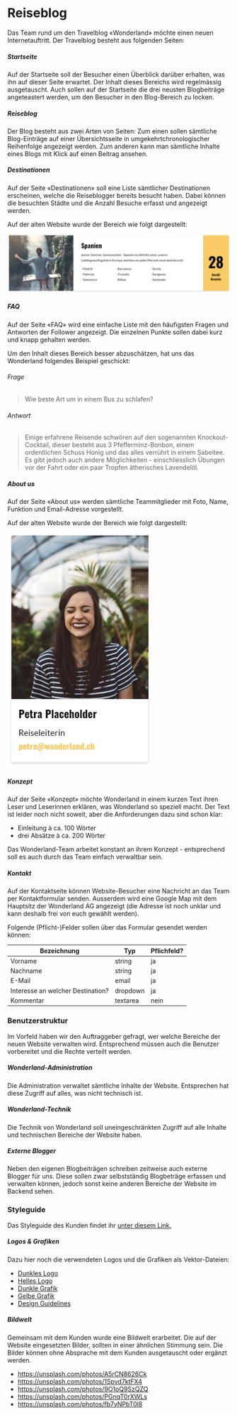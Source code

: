 # Reiseblog
Das Team rund um den Travelblog «Wonderland» möchte einen neuen Internetauftritt. Der Travelblog besteht aus folgenden Seiten:

##### Startseite
Auf der Startseite soll der Besucher einen Überblick darüber erhalten, was ihn auf dieser Seite erwartet. Der Inhalt dieses Bereichs wird regelmässig ausgetauscht. Auch sollen auf der Startseite die drei neusten Blogbeiträge angeteastert werden, um den Besucher in den Blog-Bereich zu locken.

##### Reiseblog
Der Blog besteht aus zwei Arten von Seiten: Zum einen sollen sämtliche Blog-Einträge auf einer Übersichtsseite in umgekehrtchronologischer Reihenfolge angezeigt werden. Zum anderen kann man sämtliche Inhalte eines Blogs mit Klick auf einen Beitrag ansehen.

##### Destinationen
Auf der Seite «Destinationen» soll eine Liste sämtlicher Destinationen erscheinen, welche die Reiseblogger bereits besucht haben. Dabei können die besuchten Städte und die Anzahl Besuche erfasst und angezeigt werden.

Auf der alten Website wurde der Bereich wie folgt dargestellt:

![Darstellung Destination - alte Website](src/old_destination.png)

##### FAQ
Auf der Seite «FAQ» wird eine einfache Liste mit den häufigsten Fragen und Antworten der Follower angezeigt. Die einzelnen Punkte sollen dabei kurz und knapp gehalten werden.

Um den Inhalt dieses Bereich besser abzuschätzen, hat uns das Wonderland folgendes Beispiel geschickt:

###### Frage 
>Wie beste Art um in einem Bus zu schlafen?

###### Antwort 
> Einige erfahrene Reisende schwören auf den sogenannten Knockout-Cocktail, dieser besteht aus 3 Pfefferminz-Bonbon, einem ordentlichen Schuss Honig und das alles verrührt in einem Sabeitee. Es gibt jedoch auch andere Möglichkeiten - einschliesslich Übungen vor der Fahrt oder ein paar Tropfen ätherisches Lavendelöl.

##### About us
Auf der Seite «About us» werden sämtliche Teammitglieder mit Foto, Name, Funktion und Email-Adresse vorgestellt.

Auf der alten Website wurde der Bereich wie folgt dargestellt:

![Darstellung Team - alte Website](src/old_team.png)

##### Konzept
Auf der Seite «Konzept» möchte Wonderland in einem kurzen Text ihren Leser und Leserinnen erklären, was Wonderland so speziell macht. Der Text ist leider noch nicht soweit, aber die Anforderungen dazu sind schon klar:

* Einleitung à ca. 100 Wörter
* drei Absätze à ca. 200 Wörter

Das Wonderland-Team arbeitet konstant an ihrem Konzept - entsprechend soll es auch durch das Team einfach verwaltbar sein.

##### Kontakt
Auf der Kontaktseite können Website-Besucher eine Nachricht an das Team per Kontaktformular senden. Ausserdem wird eine Google Map mit dem Hauptsitz der Wonderland AG angezeigt (die Adresse ist noch unklar und kann deshalb frei von euch gewählt werden).

Folgende (Pflicht-)Felder sollen über das Formular gesendet werden können:

| Bezeichnung                       | Typ      | Pflichfeld? |
|-----------------------------------|----------|-------------|
| Vorname                           | string   | ja          |
| Nachname                          | string   | ja          |
| E-Mail                             | email    | ja          |
| Interesse an welcher Destination? | dropdown | ja          |
| Kommentar                         | textarea | nein        |

### Benutzerstruktur
Im Vorfeld haben wir den Auftraggeber gefragt, wer welche Bereiche der neuen Website verwalten wird. Entsprechend müssen auch die Benutzer vorbereitet und die Rechte verteilt werden.

##### Wonderland-Administration
Die Administration verwaltet sämtliche Inhalte der Website. Entsprechen hat diese Zugriff auf alles, was nicht technisch ist.

##### Wonderland-Technik
Die Technik von Wonderland soll uneingeschränkten Zugriff auf alle Inhalte und technischen Bereiche der Website haben.

##### Externe Blogger
Neben den eigenen Blogbeiträgen schreiben zeitweise auch externe Blogger für uns. Diese sollen zwar selbstständig Blogbeträge erfassen und verwalten können, jedoch sonst keine anderen Bereiche der Website im Backend sehen.

### Styleguide
Das Styleguide des Kunden findet ihr [unter diesem Link.](../src/Styleguide%20Wonderland.pdf)

##### Logos & Grafiken
Dazu hier noch die verwendeten Logos und die Grafiken als Vektor-Dateien:

* [Dunkles Logo](src/logo_dark.svg)
* [Helles Logo](src/logo_white.svg)
* [Dunkle Grafik](src/figure_dark.svg)
* [Gelbe Grafik](src/figure_yellow.svg)
* [Design Guidelines](src/guidelines.jpg)   

##### Bildwelt
Gemeinsam mit dem Kunden wurde eine Bildwelt erarbeitet. Die auf der Website eingesetzten Bilder, sollten in einer ähnlichen Stimmung sein. Die Bilder können ohne Absprache mit dem Kunden ausgetauscht oder ergänzt werden.

* https://unsplash.com/photos/A5rCN8626Ck
* https://unsplash.com/photos/1Spvd7ktFX4
* https://unsplash.com/photos/9O1oQ9SzQZQ
* https://unsplash.com/photos/PGnqT0rXWLs
* https://unsplash.com/photos/fb7yNPbT0l8
